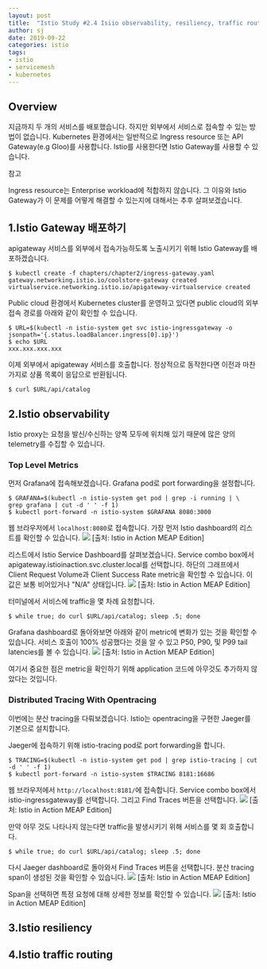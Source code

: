 ```yaml
---
layout: post
title:  "Istio Study #2.4 Isiio observability, resiliency, traffic routing"
author: sj
date: 2019-09-22
categories: istio
tags:
- istio
- servicemesh
- kubernetes
---
```


## Overview

지금까지 두 개의 서비스를 배포했습니다. 하지만 외부에서 서비스로 접속할 수 있는 방법이 없습니다. 
Kubernetes 환경에서는 일반적으로 Ingress resource 또는 API Gateway(e.g Gloo)를 사용합니다.
Istio를 사용한다면 Istio Gateway를 사용할 수 있습니다.

<p class="tip-title">참고</p>
<p class="tip-content">
Ingress resource는 Enterprise workload에 적합하지 않습니다. 
그 이유와 Istio Gateway가 이 문제를 어떻게 해결할 수 있는지에 대해서는 추후 살펴보겠습니다. 
</p>

## 1.Istio Gateway 배포하기

apigateway 서비스를 외부에서 접속가능하도록 노출시키기 위해 Istio Gateway를 배포하겠습니다.
```
$ kubectl create -f chapters/chapter2/ingress-gateway.yaml
gateway.networking.istio.io/coolstore-gateway created
virtualservice.networking.istio.io/apigateway-virtualservice created
```

Public cloud 환경에서 Kubernetes cluster를 운영하고 있다면 public cloud의 외부 접속 경로를 아래와 같이 확인할 수 있습니다.
```
$ URL=$(kubectl -n istio-system get svc istio-ingressgateway -o jsonpath='{.status.loadBalancer.ingress[0].ip}')
$ echo $URL
xxx.xxx.xxx.xxx
```

이제 외부에서 apigateway 서비스를 호출합니다.
정상적으로 동작한다면 이전과 마찬가지로 상품 목록이 응답으로 반환됩니다.
```
$ curl $URL/api/catalog
```

## 2.Istio observability

Istio proxy는 요청을 발신/수신하는 양쪽 모두에 위치해 있기 때문에 많은 양의 telemetry를 수집할 수 있습니다.

### Top Level Metrics

먼저 Grafana에 접속해보겠습니다.
Grafana pod로 port forwarding을 설정합니다. 
```
$ GRAFANA=$(kubectl -n istio-system get pod | grep -i running | \
grep grafana | cut -d ' ' -f 1)
$ kubectl port-forward -n istio-system $GRAFANA 8080:3000
```

웹 브라우저에서 `localhost:8080`로 접속합니다.
가장 먼저 Istio dashboard의 리스트를 확인할 수 있습니다.
![](/blog/assets/images/kubernetes/istio/istio-study-2.4-001.png)
[출처: Istio in Action MEAP Edition]

리스트에서 Istio Service Dashboard를 살펴보겠습니다.
Service combo box에서 apigateway.istioinaction.svc.cluster.local를 선택합니다.
하단의 그래프에서 Client Request Volume과 Client Success Rate metric을 확인할 수 있습니다.
이 값은 보통 비어있거나 "N/A" 상태입니다. 
![](/blog/assets/images/kubernetes/istio/istio-study-2.4-002.png)
[출처: Istio in Action MEAP Edition]

터미널에서 서비스에 traffic을 몇 차례 요청합니다. 
```
$ while true; do curl $URL/api/catalog; sleep .5; done
```

Grafana dashboard로 돌아와보면 아래와 같이 metric에 변화가 있는 것을 확인할 수 있습니다. 
서비스 호출이 100% 성공했다는 것을 알 수 있고 P50, P90, 및 P99 tail latencies를 볼 수 있습니다.
![](/blog/assets/images/kubernetes/istio/istio-study-2.4-003.png)
[출처: Istio in Action MEAP Edition]

여기서 중요한 점은 metric을 확인하기 위해 application 코드에 아무것도 추가하지 않았다는 것입니다.

### Distributed Tracing With Opentracing

이번에는 분산 tracing을 다뤄보겠습니다. Istio는 opentracing을 구현한 Jaeger를 기본으로 설치합니다.

Jaeger에 접속하기 위해 istio-tracing pod로 port forwarding을 합니다.
```
$ TRACING=$(kubectl -n istio-system get pod | grep istio-tracing | cut -d ' ' -f 1)
$ kubectl port-forward -n istio-system $TRACING 8181:16686
```

웹 브라우저에서 `http://localhost:8181/`에 접속합니다.
Service combo box에서 istio-ingressgateway를 선택합니다.
그리고 Find Traces 버튼을 선택합니다.
![](/blog/assets/images/kubernetes/istio/istio-study-2.4-004.png)
[출처: Istio in Action MEAP Edition]

만약 아무 것도 나타나지 않는다면 traffic을 발생시키기 위해 서비스를 몇 회 호출합니다.
```
$ while true; do curl $URL/api/catalog; sleep .5; done
```

다시 Jaeger dashboard로 돌아와서 Find Traces 버튼을 선택합니다.
분산 tracing span이 생성된 것을 확인할 수 있습니다. 
![](/blog/assets/images/kubernetes/istio/istio-study-2.4-005.png)
[출처: Istio in Action MEAP Edition]

Span을 선택하면 특정 요청에 대해 상세한 정보를 확인할 수 있습니다.
![](/blog/assets/images/kubernetes/istio/istio-study-2.4-006.png)
[출처: Istio in Action MEAP Edition]

## 3.Istio resiliency

## 4.Istio traffic routing